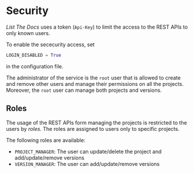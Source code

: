 # Security

*List The Docs* uses a token (`Api-Key`) to limit the access to the REST APIs
to only known users.

To enable the sececurity access, set

``` python
LOGIN_DISABLED = True
```

in the configuration file.

The administrator of the service is the `root` user that is allowed to create
and remove other users and manage their permissions on all the projects.<br>
Moreover, the `root` user can manage both projects and versions.


## Roles

The usage of the REST APIs form managing the projects is restricted to the users
by *roles*. The roles are assigned to users only to specific projects.

The following roles are available:

- `PROJECT_MANAGER`: The user can update/delete the project and add/update/remove versions
- `VERSION_MANAGER`: The user can add/update/remove versions